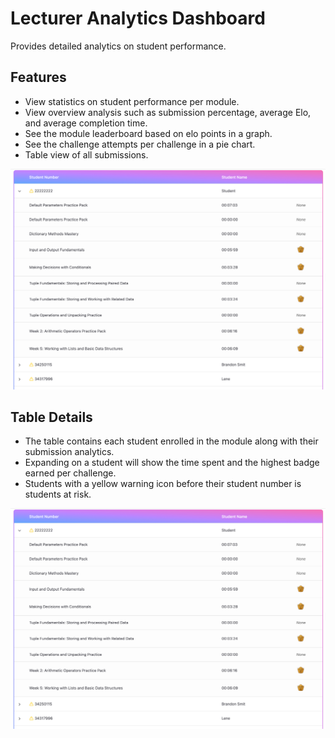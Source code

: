 # Lecturer Analytics Dashboard

Provides detailed analytics on student performance.

## Features
- View statistics on student performance per module.
- View overview analysis such as submission percentage, average Elo, and average completion time.
- See the module leaderboard based on elo points in a graph.
- See the challenge attempts per challenge in a pie chart.
- Table view of all submissions.

![Lecturer Overview Dashboard](images/analyticsTable.png)

## Table Details
- The table contains each student enrolled in the module along with their submission analytics.
- Expanding on a student will show the time spent and the highest badge earned per challenge.
- Students with a yellow warning icon before their student number is students at risk.

![Lecturer Overview Dashboard](images/analyticsTable.png)
